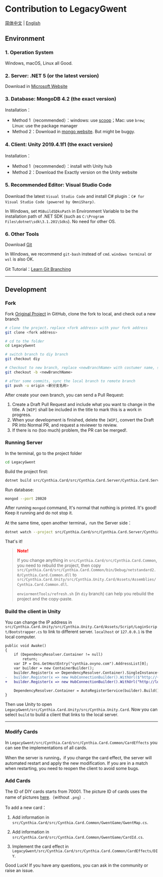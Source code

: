 # Contribution to LegacyGwent

[简体中文](CONTRIBUTING.md) | [English](CONTRIBUTING_EN.md)

## Environment

### 1. Operation System

Windows, macOS, Linux all Good.

### 2. Server: .NET 5 (or the latest version)

Download in [Microsoft Website](https://dotnet.microsoft.com/download)

### 3. Database: MongoDB 4.2 (the exact version)

Installation：

- Method 1（recommended）：windows: use [scoop](https://scoop.sh/)；Mac: use `brew`; Linux: use the package manager
- Method 2：Download in [mongo website](https://docs.mongodb.com/manual/administration/install-community/). But might be buggy.

### 4. Client: Unity 2019.4.1f1 (the exact version)

Installation：

- Method 1（recommended）：install with Unity hub
- Method 2：Download the Exactly version on the Unity website

### 5. Recommended Editor: Visual Studio Code

Download the latest `Visual Studio Code` and install C# plugin：`C# for Visual Studio Code (powered by OmniSharp)`.

In Windows, set `MSBuildSDksPath` in Environment Variable to be the installation path of .NET SDK (such as `C:\Program Files\dotnet\sdk\3.1.201\Sdks`). No need for other OS.

### 6. Other Tools

Download [Git](https://git-scm.com/downloads)

In Windows, we recommend `git-bash` instead of `cmd`. `windows terminal` or `wsl` is also OK.

Git Tutorial：[Learn Git Branching](https://learngitbranching.js.org/?locale=zh_CN)

---

## Development

### Fork

Fork [Original Project](https://github.com/LegacyGwent/LegacyGwent) in GitHub, clone the fork to local, and check out a new branch

```bash
# clone the project，replace <fork address> with your fork address
git clone <fork address>

# cd to the folder
cd LegacyGwent

# switch branch to diy branch
git checkout diy

# Checkout to new branch, replace <newBranchName> with costumer name, such as mydiy
git checkout -b <newBranchName>

# after some commits, sync the local branch to remote branch
git push -u origin <新分支名称>
```

After create your own branch, you can send a Pull Request:

1. Create a Draft Pull Request and include what you want to change in the title. A `[WIP]` shall be included in the title to mark this is a work in progress.
2. When your development is finished, delete the `[WIP]`, convert the Draft PR into Normal PR, and request a reviewer to review.
3. If there is no (too much) problem, the PR can be merged!.

### Running  Server

In the terminal, go to the project folder

```bash
cd LegacyGwent
```

Build the project first:

```bash
dotnet build src/Cynthia.Card/src/Cynthia.Card.Server/Cynthia.Card.Server.csproj
```

Run database:

```bash
mongod --port 28020
```

After running `mongod` command, It's normal that nothing is printed. It's good! Keep it running and do not stop it.

At the same time, open another terminal，run the Server side：

```bash
dotnet watch --project src/Cynthia.Card/src/Cynthia.Card.Server/Cynthia.Card.Server.csproj run
```

That's it!

><font color=red>__Note!__</font>
>
>If you change anything in `src/Cynthia.Card/src/Cynthia.Card.Common`, you need to rebuild the project, then copy `src/Cynthia.Card/src/Cynthia.Card.Common/bin/Debug/netstandard2.0/Cynthia.Card.Common.dll` to `src/Cynthia.Card.Unity/src/Cynthia.Unity.Card/Assets/Assemblies/Cynthia.Card.Common.dll`.
>
>`enviormentTools/refresh.sh` (in `diy` branch) can help you rebuild the project and the copy-paste.

### Build the client in Unity

You can change the IP address in `src/Cynthia.Card.Unity/src/Cynthia.Unity.Card/Assets/Script/LoginScript/Bootstrapper.cs` to link to different server. `localhost` or `127.0.0.1` is the local computer.

```diff
public void Awake()
{
    if (DependencyResolver.Container != null)
        return;
    var IP = Dns.GetHostEntry("cynthia.ovyno.com").AddressList[0];
    var builder = new ContainerBuilder();
    builder.Register(x => DependencyResolver.Container).SingleInstance();
-   builder.Register(x => new HubConnectionBuilder().WithUrl($"http://{IP}:5005/hub/gwent").Build()).Named<HubConnection>("game").SingleInstance();
+   builder.Register(x => new HubConnectionBuilder().WithUrl("http://localhost:5005/hub/gwent").Build()).Named<HubConnection>("game").SingleInstance();

    DependencyResolver.Container = AutoRegisterService(builder).Build();
}
```

Then use Unity to open `LegacyGwent/src/Cynthia.Card.Unity/src/Cynthia.Unity.Card`. Now you can select `build` to build a client that links to the local server.

---

### Modify Cards

In `LegacyGwent/src/Cynthia.Card/src/Cynthia.Card.Common/CardEffects` you can see the implementations of all cards.

When the server is running，if you change the card effect, the server will automated restart and apply the new modification. If you are in a match when restarting, you need to reopen the client to avoid some bugs.

### Add Cards

The ID of DIY cards starts from 70001. The picture ID of cards uses the name of pictures [here](https://github.com/neal2018/GwentResource/tree/master/FromHC/formatted_only_hc).（without `.png`）.

To add a new card：

1. Add information in `src/Cynthia.Card/src/Cynthia.Card.Common/GwentGame/GwentMap.cs`.

2. Add information in `src/Cynthia.Card/src/Cynthia.Card.Common/GwentGame/CardId.cs`.

3. Implement the card effect in `LegacyGwent/src/Cynthia.Card/src/Cynthia.Card.Common/CardEffects/DIY`.

Good Luck! If you have any questions, you can ask in the community or raise an issue.
